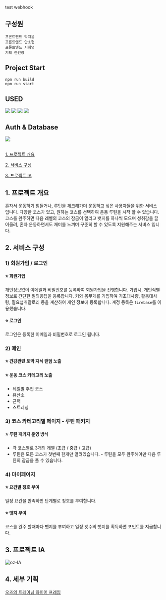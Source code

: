 test webhook

## 구성원

`프론트엔드 박지윤`<br>
`프론트엔드 안소현`<br>
`프론트엔드 지희영`<br>
`기획 한인창`

## Project Start

```
npm run build
npm run start
```

## USED

<img src="https://img.shields.io/badge/react-61DAFB?style=for-the-badge&logo=react&logoColor=black"> <img src="https://img.shields.io/badge/react recoil-EC5990?style=for-the-badge&logo=react query&logoColor=black"> <img src="https://img.shields.io/badge/react query-FF4154?style=for-the-badge&logo=react query&logoColor=black">
<img src="https://img.shields.io/badge/typescript-3178C6?style=for-the-badge&logo=typescript&logoColor=white">

## Auth & Database

<img src="https://img.shields.io/badge/firebase -FFCA28?style=for-the-badge&logo=firebase&logoColor=black"><br><br>

[1. 프로젝트 개요](https://github.com/jiyun-par/oz-training#1-%ED%94%84%EB%A1%9C%EC%A0%9D%ED%8A%B8-%EA%B0%9C%EC%9A%94)

[2. 서비스 구성](https://github.com/jiyun-par/oz-training#2-%EC%84%9C%EB%B9%84%EC%8A%A4-%EA%B5%AC%EC%84%B1)

[3. 프로젝트 IA](https://github.com/jiyun-par/oz-training#3-%ED%94%84%EB%A1%9C%EC%A0%9D%ED%8A%B8-ia)

## 1. 프로젝트 개요

혼자서 운동하기 힘들거나, 루틴을 체크해가며 운동하고 싶은 사용자들을 위한 서비스 입니다. 다양한 코스가 있고, 원하는 코스를 선택하여 운동 루틴을 시작 할 수 있습니다. 코스를 완주하면 다음 레벨의 코스의 잠금이 열리고 뱃지를 하나씩 모으며 성취감을 끌어올려, 혼자 운동하면서도 재미를 느끼며 꾸준히 할 수 있도록 지원해주는 서비스 입니다.

## 2. 서비스 구성

### 1) 회원가입 / 로그인

#### ⭐️ 회원가입

개인정보없이 이메일과 비밀번호를 등록하여 회원가입을 진행합니다.
가입시, 개인식별정보로 간단한 질의응답을 등록합니다.
키와 몸무게를 기입하여 기초대사량, 활동대사량, 필요섭취칼로리 등을 계산하여 개인 정보에 등록합니다.
계정 등록은 `firebase`를 이용했습니다.

#### ⭐️ 로그인

로그인은 등록한 이메일과 비밀번호로 로그인 됩니다.

### 2) 메인

#### ⭐️ 건강관련 토막 지식 랜덤 노출

#### ⭐️ 운동 코스 카테고리 노출

- 레벨별 추천 코스
- 유산소
- 근력
- 스트레칭

### 3) 코스 카테고리별 페이지 - 루틴 패키지

#### ⭐️ 루틴 패키지 운영 방식

- 각 코스별로 3개의 레벨 (초급 / 중급 / 고급)
- 루틴은 모든 코스가 첫번째 한개만 열려있습니다. - 루틴을 모두 완주해야만 다음 루틴의 잠금을 풀 수 있습니다.

### 4) 마이페이지

#### ⭐️ 요건별 칭호 부여

일정 요건을 만족하면 단계별로 칭호를 부여합니다.

#### ⭐️ 뱃지 부여

코스를 완주 할때마다 뱃지를 부여하고 일정 갯수의 뱃지를 획득하면 포인트를 지급합니다.

## 3. 프로젝트 IA

![oz-IA](https://user-images.githubusercontent.com/72537762/193749936-188a3cd7-67e3-43f3-84f1-c25a9b73e86e.png)

## 4. 세부 기획

[오즈의 트레이닝 와이어 프레임](https://www.figma.com/file/phoz6srPFIhEeNStysBTWZ/Side-project_%EC%98%A4%EC%A6%88%EC%9D%98-%ED%8A%B8%EB%A0%88%EC%9D%B4%EB%8B%9D-%ED%81%B4%EB%9F%BD?node-id=404%3A6423&t=LlD5G3qZSXrdauKW-0)
